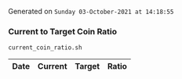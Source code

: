 Generated on `Sunday 03-October-2021 at 14:18:55`

### Current to Target Coin Ratio
`current_coin_ratio.sh`

Date|Current|Target|Ratio
---|---|---|---

